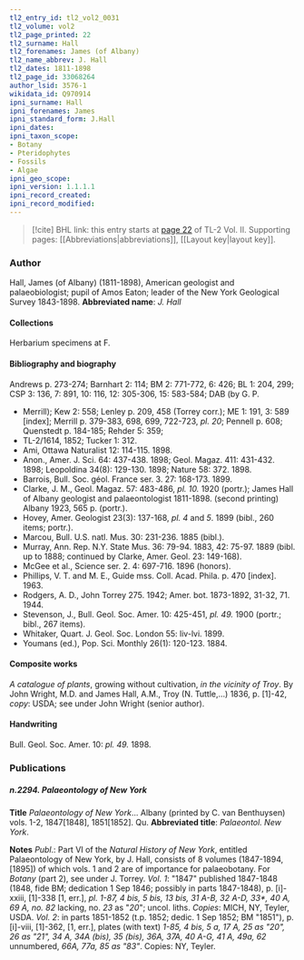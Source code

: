 ```yaml
---
tl2_entry_id: tl2_vol2_0031
tl2_volume: vol2
tl2_page_printed: 22
tl2_surname: Hall
tl2_forenames: James (of Albany)
tl2_name_abbrev: J. Hall
tl2_dates: 1811-1898
tl2_page_id: 33068264
author_lsid: 3576-1
wikidata_id: Q970914
ipni_surname: Hall
ipni_forenames: James
ipni_standard_form: J.Hall
ipni_dates: 
ipni_taxon_scope: 
- Botany
- Pteridophytes
- Fossils
- Algae
ipni_geo_scope: 
ipni_version: 1.1.1.1
ipni_record_created: 
ipni_record_modified:
---
```



> [!cite] BHL link: this entry starts at [page 22](https://www.biodiversitylibrary.org/page/33068264) of TL-2 Vol. II.
> Supporting pages: [[Abbreviations|abbreviations]], [[Layout key|layout key]].

### Author

Hall, James (of Albany) (1811-1898), American geologist and palaeobiologist; pupil of Amos Eaton; leader of the New York Geological Survey 1843-1898. 
**Abbreviated name**: *J. Hall*

#### Collections

Herbarium specimens at F.

#### Bibliography and biography

Andrews p. 273-274; Barnhart 2: 114; BM 2: 771-772, 6: 426; BL 1: 204, 299; CSP 3: 136, 7: 891, 10: 116, 12: 305-306, 15: 583-584; DAB (by G. P.
- Merrill); Kew 2: 558; Lenley p. 209, 458 (Torrey corr.); ME 1: 191, 3: 589 \[index\]; Merrill p. 379-383, 698, 699, 722-723, *pl. 20*; Pennell p. 608; Quenstedt p. 184-185; Rehder 5: 359;
- TL-2/1614, 1852; Tucker 1: 312.
- Ami, Ottawa Naturalist 12: 114-115. 1898.
- Anon., Amer. J. Sci. 64: 437-438. 1898; Geol. Magaz. 411: 431-432. 1898; Leopoldina 34(8): 129-130. 1898; Nature 58: 372. 1898.
- Barrois, Bull. Soc. géol. France ser. 3. 27: 168-173. 1899.
- Clarke, J. M., Geol. Magaz. 57: 483-486, *pl. 10.* 1920 (portr.); James Hall of Albany geologist and palaeontologist 1811-1898. (second printing) Albany 1923, 565 p. (portr.).
- Hovey, Amer. Geologist 23(3): 137-168, *pl. 4* and *5*. 1899 (bibl., 260 items; portr.).
- Marcou, Bull. U.S. natl. Mus. 30: 231-236. 1885 (bibl.).
- Murray, Ann. Rep. N.Y. State Mus. 36: 79-94. 1883, 42: 75-97. 1889 (bibl. up to 1888; continued by Clarke, Amer. Geol. 23: 149-168).
- McGee et al., Science ser. 2. 4: 697-716. 1896 (honors).
- Phillips, V. T. and M. E., Guide mss. Coll. Acad. Phila. p. 470 \[index\]. 1963.
- Rodgers, A. D., John Torrey 275. 1942; Amer. bot. 1873-1892, 31-32, 71. 1944.
- Stevenson, J., Bull. Geol. Soc. Amer. 10: 425-451, *pl. 49.* 1900 (portr.; bibl., 267 items).
- Whitaker, Quart. J. Geol. Soc. London 55: liv-lvi. 1899.
- Youmans (ed.), Pop. Sci. Monthly 26(1): 120-123. 1884.

#### Composite works

*A catalogue of plants*, growing without cultivation, *in the vicinity of Troy*. By John Wright, M.D. and James Hall, A.M., Troy (N. Tuttle,...) 1836, p. \[1\]-42, *copy*: USDA; see under John Wright (senior author).

#### Handwriting

Bull. Geol. Soc. Amer. 10: *pl. 49.* 1898.

### Publications

##### n.2294. Palaeontology of New York

**Title**
*Palaeontology of New York*... Albany (printed by C. van Benthuysen) vols. 1-2, 1847\[1848\], 1851\[1852\]. Qu.
**Abbreviated title**: *Palaeontol. New York*.

**Notes**
*Publ*.: Part VI of the *Natural History of New York*, entitled Palaeontology of New York, by J. Hall, consists of 8 volumes (1847-1894, \[1895\]) of which vols. 1 and 2 are of importance for palaeobotany. For *Botany* (part 2), see under J. Torrey.
*Vol. 1*: "1847" published 1847-1848 (1848, fide BM; dedication 1 Sep 1846; possibly in parts 1847-1848), p. \[i\]-xxiii, \[1\]-338 \[1, err.\], *pl. 1-87, 4 bis, 5 bis, 13 bis, 31 A-B, 32 A-D, 33\*, 40 A, 69 A, no. 82* lacking, no. *23* as "*20*"; uncol. liths. *Copies*: MICH, NY, Teyler, USDA.
*Vol. 2*: in parts 1851-1852 (t.p. 1852; dedic. 1 Sep 1852; BM "1851"), p. \[i\]-viii, \[1\]-362, \[1, err.\], plates (with text) *1-85, 4 bis, 5 a, 17 A, 25 as "20", 26 as "21", 34 A, 34A (bis), 35 (bis), 36A, 37A, 40 A-G, 41 A, 49a, 62* unnumbered, *66A, 77a, 85 as "83"*. Copies: NY, Teyler.

